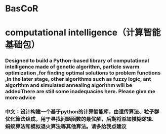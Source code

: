# BasCoR
# computational intelligence（计算智能基础包）
### Designed to build a Python-based library of computational intelligence made of genetic algorithm, particle swarm optimization ,for finding optimal solutions to problem functions ,In the later stage, other algorithms such as fuzzy logic, ant algorithm and simulated annealing algorithm will be addedThere are still some inadequacies here. Please give me more advice
### 中文：设计构建一个基于python的计算智能库，由遗传算法、粒子群优化算法组成，用于寻找问题函数的最优解，后期将添加模糊逻辑、蚂蚁算法和模拟退火算法等其他算法。请多给我点建议
